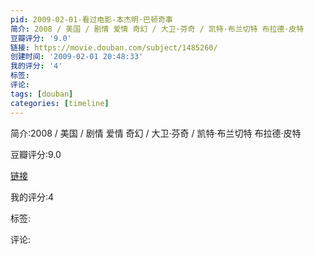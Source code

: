 ```yaml
---
pid: 2009-02-01-看过电影-本杰明·巴顿奇事
简介: 2008 / 美国 / 剧情 爱情 奇幻 / 大卫·芬奇 / 凯特·布兰切特 布拉德·皮特
豆瓣评分: '9.0'
链接: https://movie.douban.com/subject/1485260/
创建时间: '2009-02-01 20:48:33'
我的评分: '4'
标签:
评论:
tags: [douban]
categories: [timeline]
---
```

简介:2008 / 美国 / 剧情 爱情 奇幻 / 大卫·芬奇 / 凯特·布兰切特 布拉德·皮特

豆瓣评分:9.0

[链接](https://movie.douban.com/subject/1485260/)

我的评分:4

标签:

评论:

